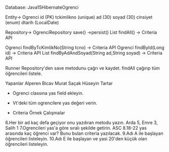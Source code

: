 Database: Java15HibernateOgrenci

Entity-> Ogrenci id (PK) tckimlikno (unique) ad (30) soyad (30) cinsiyet (enum) dtarih (LocalDate)

Repository-> OgrenciRepository save() ->persist() List findAll() -> Criteria API

Ogrenci findByTcKimlikNo(String tcno) -> Criteria API Ogrenci findById(Long id) -> Criteria API List findByAdAndSoyad(String ad,String soyad) -> Criteria API

Runner Repository'den save metodunu çağrı ve kaydet. findAll çağırıp tüm öğrencileri listele.

Yapanlar Alperen Bicav Murat Saçak Hüseyin Tartar

* Ogrenci classına yas field ekleyin.
* Vt'deki tüm ogrencilere yas değeri verin.

* Criteria Örnek Çalışmalar

6.Her bir ad kaç defa geçiyor onu yazdıran metodu yazın. Arda 5, Emre 3, Salih 1
7.Ogrencileri yas'a göre sıralı şekilde getirin. ASC
8.18-22 yas arasında kaç öğrenci var? Bunu bulan criteria yazılacak.
9.Adı A ile başlayan öğrencileri listeleyin.
10.Adı E ile başlayan ve yasi 20'den küçük olan öğrencileri listeleyin.